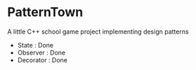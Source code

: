 PatternTown
===========

  A little C++ school game project implementing design patterns

* State : Done
* Observer : Done
* Decorator : Done
